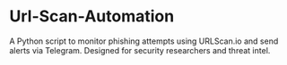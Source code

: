 # Url-Scan-Automation
 A Python script to monitor phishing attempts using URLScan.io and send alerts via Telegram. Designed for security researchers and threat intel.
